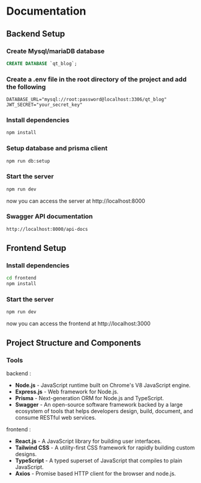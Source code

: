 # Documentation

## Backend Setup

### Create Mysql/mariaDB database

```sql
CREATE DATABASE `qt_blog`;
```

### Create a .env file in the root directory of the project and add the following

```env
DATABASE_URL="mysql://root:password@localhost:3306/qt_blog"
JWT_SECRET="your_secret_key"

```

### Install dependencies

```bash
npm install
```

### Setup database and prisma client

```bash
npm run db:setup
```

### Start the server

```bash
npm run dev
```

now you can access the server at http://localhost:8000

### Swagger API documentation

```bash
http://localhost:8000/api-docs
```

## Frontend Setup

### Install dependencies

```bash
cd frontend
npm install
```

### Start the server

```bash
npm run dev
```

now you can access the frontend at http://localhost:3000

## Project Structure and Components

### Tools

backend :

- **Node.js** - JavaScript runtime built on Chrome's V8 JavaScript engine.
- **Express.js** - Web framework for Node.js.
- **Prisma** - Next-generation ORM for Node.js and TypeScript.
- **Swagger** - An open-source software framework backed by a large ecosystem of tools that helps developers design, build, document, and consume RESTful web services.

frontend :

- **React.js** - A JavaScript library for building user interfaces.
- **Tailwind CSS** - A utility-first CSS framework for rapidly building custom designs.
- **TypeScript** - A typed superset of JavaScript that compiles to plain JavaScript.
- **Axios** - Promise based HTTP client for the browser and node.js.